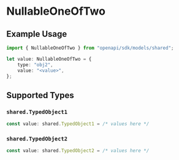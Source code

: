 # NullableOneOfTwo

## Example Usage

```typescript
import { NullableOneOfTwo } from "openapi/sdk/models/shared";

let value: NullableOneOfTwo = {
    type: "obj2",
    value: "<value>",
};
```

## Supported Types

### `shared.TypedObject1`

```typescript
const value: shared.TypedObject1 = /* values here */
```

### `shared.TypedObject2`

```typescript
const value: shared.TypedObject2 = /* values here */
```

